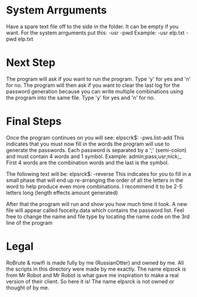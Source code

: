 # System Arrguments
Have a spare text file off to the side
in the folder. It can be empty if you want.
For the system arrguments put this:
-usr <USERNAMEFILE> -pwd <PASSWORDFILE>
Example:
-usr elp.txt -pwd elp.txt

# Next Step
The program will ask if you want to run the program.
Type 'y' for yes and 'n' for no.
The program will then ask if you want to
clear the last log for the password generation because you can write
multiple combinations using the program into the same file.
Type 'y' for yes and 'n' for no.

# Final Steps
Once the program continues on you will see:
elpscrk$: -pws.list-add 
This indicates that you must now fill in the words
the program will use to generate the passwords.
Each password is separated by a ';'
(semi-colon) and must contain 4 words and 1 symbol.
Example:
admin;pass;usr;nick;_
First 4 words are the combination words and the last is the symbol.

The following text will be:
elpsrck$: -reverse 
This indicates for you to fill in a small phase that will end up re-arranging
the order of all the letters in the word
to help produce even more combinations.
I recommend it to be 2-5 letters long (length effects amount generated)

After that the program will run and show you how much time it took. A new file will appear called fsoceity.data which contains
the password list.
Feel free to change the name and file type by locating
the name code on the 3rd line of the program

# Legal
RoBrute & rowifi is made fully by me (RussianOtter) and owned by me.
All the scripts in this directory were made by me exactly.
The name elpsrck is from Mr Robot and Mr Robot is what gave me inspiration to make a real version of
their client. So here it is! The name
elpsrck is not owned or thought of by me.
